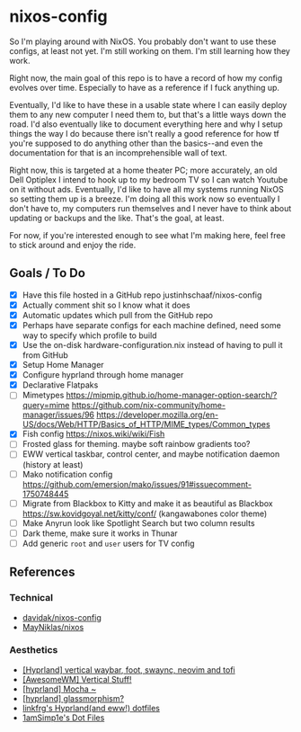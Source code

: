# nixos-config

So I'm playing around with NixOS. You probably don't want to use these configs, at least not yet. I'm still working on them. I'm still learning how they work. 

Right now, the main goal of this repo is to have a record of how my config evolves over time. Especially to have as a reference if I fuck anything up.

Eventually, I'd like to have these in a usable state where I can easily deploy them to any new computer I need them to, but that's a little ways down the road. I'd also eventually like to document everything here and why I setup things the way I do because there isn't really a good reference for how tf you're supposed to do anything other than the basics--and even the documentation for that is an incomprehensible wall of text.

Right now, this is targeted at a home theater PC; more accurately, an old Dell Optiplex I intend to hook up to my bedroom TV so I can watch Youtube on it without ads. Eventually, I'd like to have all my systems running NixOS so setting them up is a breeze. I'm doing all this work now so eventually I don't have to, my computers run themselves and I never have to think about updating or backups and the like. That's the goal, at least.

For now, if you're interested enough to see what I'm making here, feel free to stick around and enjoy the ride.

## Goals / To Do

- [x] Have this file hosted in a GitHub repo justinhschaaf/nixos-config
- [x] Actually comment shit so I know what it does
- [x] Automatic updates which pull from the GitHub repo
- [x] Perhaps have separate configs for each machine defined, need some way to specify which profile to build
- [x] Use the on-disk hardware-configuration.nix instead of having to pull it from GitHub
- [x] Setup Home Manager
- [x] Configure hyprland through home manager
- [x] Declarative Flatpaks
- [ ] Mimetypes https://mipmip.github.io/home-manager-option-search/?query=mime https://github.com/nix-community/home-manager/issues/96 https://developer.mozilla.org/en-US/docs/Web/HTTP/Basics_of_HTTP/MIME_types/Common_types
- [x] Fish config https://nixos.wiki/wiki/Fish
- [ ] Frosted glass for theming. maybe soft rainbow gradients too?
- [ ] EWW vertical taskbar, control center, and maybe notification daemon (history at least)
- [ ] Mako notification config https://github.com/emersion/mako/issues/91#issuecomment-1750748445
- [ ] Migrate from Blackbox to Kitty and make it as beautiful as Blackbox https://sw.kovidgoyal.net/kitty/conf/ (kangawabones color theme)
- [ ] Make Anyrun look like Spotlight Search but two column results
- [ ] Dark theme, make sure it works in Thunar
- [ ] Add generic `root` and `user` users for TV config

## References

### Technical

- [davidak/nixos-config](https://github.com/davidak/nixos-config/tree/master)
- [MayNiklas/nixos](https://github.com/MayNiklas/nixos)

### Aesthetics

- [[Hyprland] vertical waybar, foot, swaync, neovim and tofi](https://www.reddit.com/r/unixporn/comments/179kz17/hyprland_vertical_waybar_foot_swaync_neovim_and/)
- [[AwesomeWM] Vertical Stuff!](https://www.reddit.com/r/unixporn/comments/xzknn3/awesomewm_vertical_stuff/)
- [[hyprland] Mocha ~](https://www.reddit.com/r/unixporn/comments/zos11o/hyprland_mocha/)
- [[hyprland] glassmorphism?](https://www.reddit.com/r/unixporn/comments/ys4nfs/hyprland_glassmorphism/)
- [linkfrg's Hyprland(and eww!) dotfiles](https://github.com/linkfrg/dotfiles/tree/main)
- [1amSimp1e's Dot Files](https://github.com/1amSimp1e/dots)
